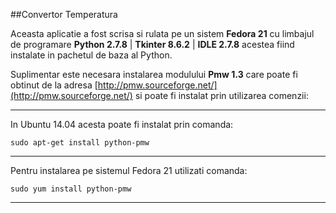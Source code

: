 ##Convertor Temperatura

Aceasta aplicatie a fost scrisa si rulata pe un sistem **Fedora 21**
cu limbajul de programare **Python 2.7.8** | **Tkinter 8.6.2** | **IDLE 2.7.8** acestea fiind instalate in pachetul de baza al Python.

Suplimentar este necesara instalarea modulului **Pmw 1.3** care poate fi obtinut de la adresa [http://pmw.sourceforge.net/](http://pmw.sourceforge.net/) si poate fi instalat prin utilizarea comenzii:

***
In Ubuntu 14.04 acesta poate fi instalat prin comanda:

    sudo apt-get install python-pmw
***
Pentru instalarea pe sistemul Fedora 21 utilizati comanda:

    sudo yum install python-pmw   
***